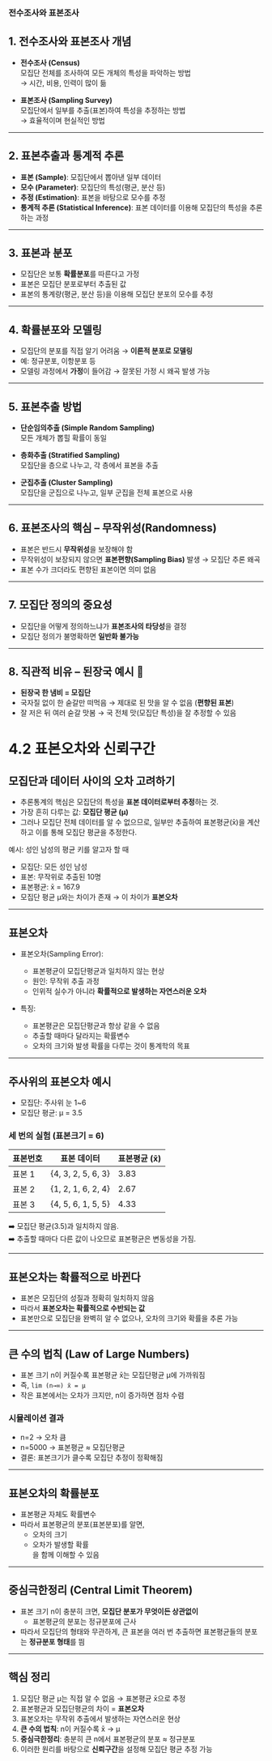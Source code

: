 ### 전수조사와 표본조사

## 1. 전수조사와 표본조사 개념
- **전수조사 (Census)**  
  모집단 전체를 조사하여 모든 개체의 특성을 파악하는 방법  
  → 시간, 비용, 인력이 많이 듦  

- **표본조사 (Sampling Survey)**  
  모집단에서 일부를 추출(표본)하여 특성을 추정하는 방법  
  → 효율적이며 현실적인 방법  

---

## 2. 표본추출과 통계적 추론
- **표본 (Sample)**: 모집단에서 뽑아낸 일부 데이터  
- **모수 (Parameter)**: 모집단의 특성(평균, 분산 등)  
- **추정 (Estimation)**: 표본을 바탕으로 모수를 추정  
- **통계적 추론 (Statistical Inference)**: 표본 데이터를 이용해 모집단의 특성을 추론하는 과정  

---

## 3. 표본과 분포
- 모집단은 보통 **확률분포**를 따른다고 가정  
- 표본은 모집단 분포로부터 추출된 값  
- 표본의 통계량(평균, 분산 등)을 이용해 모집단 분포의 모수를 추정  

---

## 4. 확률분포와 모델링
- 모집단의 분포를 직접 알기 어려움 → **이론적 분포로 모델링**  
- 예: 정규분포, 이항분포 등  
- 모델링 과정에서 **가정**이 들어감 → 잘못된 가정 시 왜곡 발생 가능  

---

## 5. 표본추출 방법
- **단순임의추출 (Simple Random Sampling)**  
  모든 개체가 뽑힐 확률이 동일  

- **층화추출 (Stratified Sampling)**  
  모집단을 층으로 나누고, 각 층에서 표본을 추출  

- **군집추출 (Cluster Sampling)**  
  모집단을 군집으로 나누고, 일부 군집을 전체 표본으로 사용  

---

## 6. 표본조사의 핵심 – 무작위성(Randomness)
- 표본은 반드시 **무작위성**을 보장해야 함  
- 무작위성이 보장되지 않으면 **표본편향(Sampling Bias)** 발생 → 모집단 추론 왜곡  
- 표본 수가 크더라도 편향된 표본이면 의미 없음  

---

## 7. 모집단 정의의 중요성
- 모집단을 어떻게 정의하느냐가 **표본조사의 타당성**을 결정  
- 모집단 정의가 불명확하면 **일반화 불가능**  

---

## 8. 직관적 비유 – 된장국 예시 🍲
- **된장국 한 냄비 = 모집단**  
- 국자질 없이 한 숟갈만 떠먹음 → 제대로 된 맛을 알 수 없음 (**편향된 표본**)  
- 잘 저은 뒤 여러 숟갈 맛봄 → 국 전체 맛(모집단 특성)을 잘 추정할 수 있음  


# 4.2 표본오차와 신뢰구간

## 모집단과 데이터 사이의 오차 고려하기
- 추론통계의 핵심은 모집단의 특성을 **표본 데이터로부터 추정**하는 것.  
- 가장 흔히 다루는 값: **모집단 평균 (μ)**  
- 그러나 모집단 전체 데이터를 알 수 없으므로, 일부만 추출하여 표본평균(x̄)을 계산하고 이를 통해 모집단 평균을 추정한다.

예시: 성인 남성의 평균 키를 알고자 할 때  
- 모집단: 모든 성인 남성  
- 표본: 무작위로 추출된 10명  
- 표본평균: x̄ = 167.9  
- 모집단 평균 μ와는 차이가 존재 → 이 차이가 **표본오차**

---

## 표본오차
- 표본오차(Sampling Error):  
  - 표본평균이 모집단평균과 일치하지 않는 현상  
  - 원인: 무작위 추출 과정  
  - 인위적 실수가 아니라 **확률적으로 발생하는 자연스러운 오차**

- 특징:  
  - 표본평균은 모집단평균과 항상 같을 수 없음  
  - 추출할 때마다 달라지는 확률변수  
  - 오차의 크기와 발생 확률을 다루는 것이 통계학의 목표  

---

## 주사위의 표본오차 예시
- 모집단: 주사위 눈 1~6  
- 모집단 평균: μ = 3.5  

### 세 번의 실험 (표본크기 = 6)
| 표본번호 | 표본 데이터          | 표본평균 (x̄) |
|----------|----------------------|---------------|
| 표본 1   | {4, 3, 2, 5, 6, 3}   | 3.83          |
| 표본 2   | {1, 2, 1, 6, 2, 4}   | 2.67          |
| 표본 3   | {4, 5, 6, 1, 5, 5}   | 4.33          |

➡️ 모집단 평균(3.5)과 일치하지 않음.  
➡️ 추출할 때마다 다른 값이 나오므로 표본평균은 변동성을 가짐.  

---

## 표본오차는 확률적으로 바뀐다
- 표본은 모집단의 성질과 정확히 일치하지 않음  
- 따라서 **표본오차는 확률적으로 수반되는 값**  
- 표본만으로 모집단을 완벽히 알 수 없으나, 오차의 크기와 확률을 추론 가능  

---

## 큰 수의 법칙 (Law of Large Numbers)
- 표본 크기 n이 커질수록 표본평균 x̄는 모집단평균 μ에 가까워짐  
- 즉, `lim (n→∞) x̄ = μ`  
- 작은 표본에서는 오차가 크지만, n이 증가하면 점차 수렴  

### 시뮬레이션 결과
- n=2 → 오차 큼  
- n=5000 → 표본평균 ≈ 모집단평균  
- 결론: 표본크기가 클수록 모집단 추정이 정확해짐  

---

## 표본오차의 확률분포
- 표본평균 자체도 확률변수  
- 따라서 표본평균의 분포(표본분포)를 알면,  
  - 오차의 크기  
  - 오차가 발생할 확률  
  을 함께 이해할 수 있음  

---

## 중심극한정리 (Central Limit Theorem)
- 표본 크기 n이 충분히 크면, **모집단 분포가 무엇이든 상관없이**  
  - 표본평균의 분포는 정규분포에 근사  
- 따라서 모집단의 형태와 무관하게, 큰 표본을 여러 번 추출하면 표본평균들의 분포는 **정규분포 형태**를 띔  

---

## 핵심 정리
1. 모집단 평균 μ는 직접 알 수 없음 → 표본평균 x̄으로 추정  
2. 표본평균과 모집단평균의 차이 = **표본오차**  
3. 표본오차는 무작위 추출에서 발생하는 자연스러운 현상  
4. **큰 수의 법칙**: n이 커질수록 x̄ → μ  
5. **중심극한정리**: 충분히 큰 n에서 표본평균의 분포 ≈ 정규분포  
6. 이러한 원리를 바탕으로 **신뢰구간**을 설정해 모집단 평균 추정 가능
